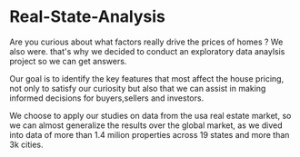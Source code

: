 # Real-State-Analysis
Are you curious about what factors really drive the prices of homes ? We also were. that's why we decided to  conduct an exploratory data anaylsis project so we can get answers.


Our goal is to identify the key features that most affect the house pricing, not only to satisfy our curiosity but also that we can assist in making informed decisions for buyers,sellers and investors.

We choose to apply our studies on data from the usa real estate market, so we can almost generalize the results over the global market, as we dived into data of  more than 1.4 milion properties across 19 states and more than 3k cities.


